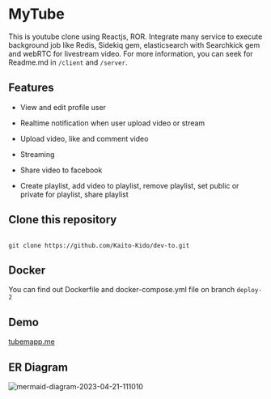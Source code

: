 # MyTube

This is youtube clone using Reactjs, ROR. Integrate many service to execute background job like Redis, Sidekiq gem, elasticsearch with Searchkick gem and webRTC for livestream video. For more information, you can seek for Readme.md in ```/client``` and ```/server```.

## Features

- View and edit profile user

- Realtime notification when user upload video or stream

- Upload video, like and comment video

- Streaming

- Share video to facebook

- Create playlist, add video to playlist, remove playlist, set public or private for playlist, share playlist

## Clone this repository

```

git clone https://github.com/Kaito-Kido/dev-to.git

```

## Docker

You can find out Dockerfile and docker-compose.yml file on branch ```deploy-2``` 

## Demo

[tubemapp.me](http://68.183.226.230/)

## ER Diagram
![mermaid-diagram-2023-04-21-111010](https://user-images.githubusercontent.com/118870368/233563259-33122517-a1a2-480e-b3f2-a305d6b40c75.png)
